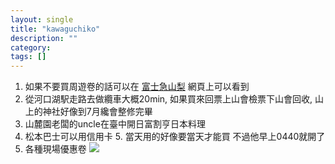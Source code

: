 ```yaml
---
layout: single
title: "kawaguchiko"
description: ""
category: 
tags: []
---
```


1. 如果不要買周遊卷的話可以在 [富士急山梨][1] 網頁上可以看到
2. 從河口湖駅走路去做纜車大概20min, 如果買來回票上山會檢票下山會回收, 山上的神社好像到7月纔會整修完畢
3. 山麓園老闆的uncle在臺中開日富割亨日本料理
4. 松本巴士可以用信用卡
	5. 當天用的好像要當天才能買 不過他早上0440就開了　
6. 各種現場優惠卷 ![][image-1]

[1]:	http://www.yamanashibus.com/omnibus

[image-1]:	http://i.imgur.com/1wljTEd.jpg